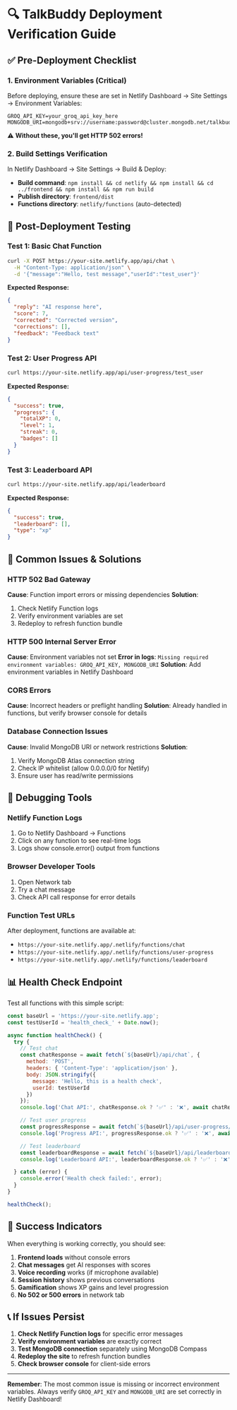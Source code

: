 # 🔍 TalkBuddy Deployment Verification Guide

## ✅ Pre-Deployment Checklist

### 1. Environment Variables (Critical)
Before deploying, ensure these are set in Netlify Dashboard → Site Settings → Environment Variables:

```
GROQ_API_KEY=your_groq_api_key_here
MONGODB_URI=mongodb+srv://username:password@cluster.mongodb.net/talkbuddy
```

⚠️ **Without these, you'll get HTTP 502 errors!**

### 2. Build Settings Verification
In Netlify Dashboard → Site Settings → Build & Deploy:

- **Build command**: `npm install && cd netlify && npm install && cd ../frontend && npm install && npm run build`
- **Publish directory**: `frontend/dist`
- **Functions directory**: `netlify/functions` (auto-detected)

## 🧪 Post-Deployment Testing

### Test 1: Basic Chat Function
```bash
curl -X POST https://your-site.netlify.app/api/chat \
  -H "Content-Type: application/json" \
  -d '{"message":"Hello, test message","userId":"test_user"}'
```

**Expected Response:**
```json
{
  "reply": "AI response here",
  "score": 7,
  "corrected": "Corrected version",
  "corrections": [],
  "feedback": "Feedback text"
}
```

### Test 2: User Progress API
```bash
curl https://your-site.netlify.app/api/user-progress/test_user
```

**Expected Response:**
```json
{
  "success": true,
  "progress": {
    "totalXP": 0,
    "level": 1,
    "streak": 0,
    "badges": []
  }
}
```

### Test 3: Leaderboard API
```bash
curl https://your-site.netlify.app/api/leaderboard
```

**Expected Response:**
```json
{
  "success": true,
  "leaderboard": [],
  "type": "xp"
}
```

## 🚨 Common Issues & Solutions

### HTTP 502 Bad Gateway
**Cause**: Function import errors or missing dependencies
**Solution**: 
1. Check Netlify Function logs
2. Verify environment variables are set
3. Redeploy to refresh function bundle

### HTTP 500 Internal Server Error
**Cause**: Environment variables not set
**Error in logs**: `Missing required environment variables: GROQ_API_KEY, MONGODB_URI`
**Solution**: Add environment variables in Netlify Dashboard

### CORS Errors
**Cause**: Incorrect headers or preflight handling
**Solution**: Already handled in functions, but verify browser console for details

### Database Connection Issues
**Cause**: Invalid MongoDB URI or network restrictions
**Solution**: 
1. Verify MongoDB Atlas connection string
2. Check IP whitelist (allow 0.0.0.0/0 for Netlify)
3. Ensure user has read/write permissions

## 🔧 Debugging Tools

### Netlify Function Logs
1. Go to Netlify Dashboard → Functions
2. Click on any function to see real-time logs
3. Logs show console.error() output from functions

### Browser Developer Tools
1. Open Network tab
2. Try a chat message
3. Check API call response for error details

### Function Test URLs
After deployment, functions are available at:
- `https://your-site.netlify.app/.netlify/functions/chat`
- `https://your-site.netlify.app/.netlify/functions/user-progress`
- `https://your-site.netlify.app/.netlify/functions/leaderboard`

## 📊 Health Check Endpoint

Test all functions with this simple script:

```javascript
const baseUrl = 'https://your-site.netlify.app';
const testUserId = 'health_check_' + Date.now();

async function healthCheck() {
  try {
    // Test chat
    const chatResponse = await fetch(`${baseUrl}/api/chat`, {
      method: 'POST',
      headers: { 'Content-Type': 'application/json' },
      body: JSON.stringify({ 
        message: 'Hello, this is a health check', 
        userId: testUserId 
      })
    });
    console.log('Chat API:', chatResponse.ok ? '✅' : '❌', await chatResponse.json());

    // Test user progress
    const progressResponse = await fetch(`${baseUrl}/api/user-progress/${testUserId}`);
    console.log('Progress API:', progressResponse.ok ? '✅' : '❌', await progressResponse.json());

    // Test leaderboard
    const leaderboardResponse = await fetch(`${baseUrl}/api/leaderboard`);
    console.log('Leaderboard API:', leaderboardResponse.ok ? '✅' : '❌', await leaderboardResponse.json());

  } catch (error) {
    console.error('Health check failed:', error);
  }
}

healthCheck();
```

## 🎯 Success Indicators

When everything is working correctly, you should see:

1. **Frontend loads** without console errors
2. **Chat messages** get AI responses with scores
3. **Voice recording** works (if microphone available)
4. **Session history** shows previous conversations
5. **Gamification** shows XP gains and level progression
6. **No 502 or 500 errors** in network tab

## 📞 If Issues Persist

1. **Check Netlify Function logs** for specific error messages
2. **Verify environment variables** are exactly correct
3. **Test MongoDB connection** separately using MongoDB Compass
4. **Redeploy the site** to refresh function bundles
5. **Check browser console** for client-side errors

---

**Remember**: The most common issue is missing or incorrect environment variables. Always verify `GROQ_API_KEY` and `MONGODB_URI` are set correctly in Netlify Dashboard!
